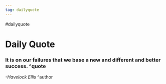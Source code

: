 ```yaml
---
tag: dailyquote
---
```


#dailyquote

# Daily Quote

### It is on our failures that we base a new and different and better success. ^quote
*-Havelock Ellis* ^author
